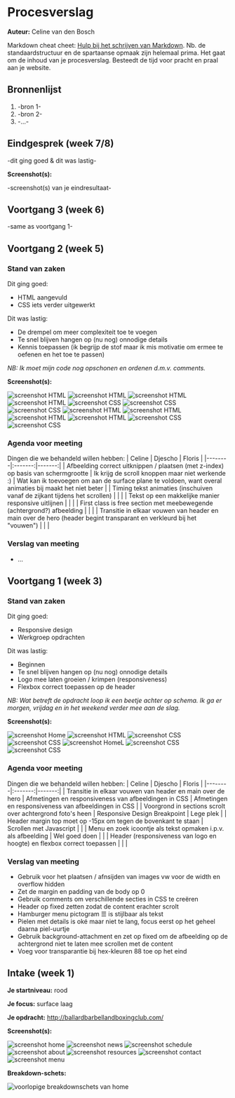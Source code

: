 # Procesverslag
**Auteur:** Celine van den Bosch

Markdown cheat cheet: [Hulp bij het schrijven van Markdown](https://github.com/adam-p/markdown-here/wiki/Markdown-Cheatsheet). Nb. de standaardstructuur en de spartaanse opmaak zijn helemaal prima. Het gaat om de inhoud van je procesverslag. Besteedt de tijd voor pracht en praal aan je website.



## Bronnenlijst
1. -bron 1-
2. -bron 2-
3. -...-



## Eindgesprek (week 7/8)

-dit ging goed & dit was lastig-

**Screenshot(s):**

-screenshot(s) van je eindresultaat-



## Voortgang 3 (week 6)

-same as voortgang 1-



## Voortgang 2 (week 5)

### Stand van zaken

Dit ging goed: 
* HTML aangevuld
* CSS iets verder uitgewerkt

Dit was lastig:
* De drempel om meer complexiteit toe te voegen
* Te snel blijven hangen op (nu nog) onnodige details
* Kennis toepassen (ik begrijp de stof maar ik mis motivatie om ermee te oefenen en het toe te passen)

*NB: Ik moet mijn code nog opschonen en ordenen d.m.v. comments.*

**Screenshot(s):**

![screenshot HTML](images/Voortgang2.0HTML.JPG)
![screenshot HTML](images/Voortgang2.1HTML.JPG)
![screenshot HTML](images/Voortgang2.2HTML.JPG)
![screenshot HTML](images/Voortgang2.3HTML.JPG)
![screenshot CSS](images/Voortgang2.4CSS.JPG)
![screenshot CSS](images/Voortgang2.5CSS.JPG)
![screenshot CSS](images/Voortgang2.6CSS.JPG)
![screenshot HTML](images/Voortgang2.0Mobile.JPG)
![screenshot HTML](images/Voortgang2.1Mobile.JPG)
![screenshot HTML](images/Voortgang2.2Mobile.JPG)
![screenshot HTML](images/Voortgang2.3Mobile.JPG)
![screenshot CSS](images/Voortgang2.4Mobile.JPG)
![screenshot CSS](images/Voortgang2.5Mobile.JPG)

### Agenda voor meeting

Dingen die we behandeld willen hebben:
| Celine | Djescho | Floris |
|--------|:-------:|-------:|
| Afbeelding correct uitknippen / plaatsen (met z-index) op basis van schermgrootte | Ik krijg de scroll knoppen maar niet werkende :) | Wat kan ik toevoegen om aan de surface plane te voldoen, want overal animaties bij maakt het niet beter |
| Timing tekst animaties (inschuiven vanaf de zijkant tijdens het scrollen) |  |  |
| Tekst op een makkelijke manier responsive uitlijnen |  |  |
| First class is free section met meebewegende (achtergrond?) afbeelding |  |  |
| Transitie in elkaar vouwen van header en main over de hero (header begint transparant en verkleurd bij het "vouwen") |  |  |

### Verslag van meeting

* ...



## Voortgang 1 (week 3)

### Stand van zaken

Dit ging goed: 
* Responsive design
* Werkgroep opdrachten

Dit was lastig:
* Beginnen
* Te snel blijven hangen op (nu nog) onnodige details
* Logo mee laten groeien / krimpen (responsiveness)
* Flexbox correct toepassen op de header

*NB: Wat betreft de opdracht loop ik een beetje achter op schema. Ik ga er morgen, vrijdag en in het weekend verder mee aan de slag.*

**Screenshot(s):**

![screenshot Home](images/Voortgang1.JPG)
![screenshot HTML](images/HTMLVoortgang1.JPG)
![screenshot CSS](images/CSS1Voortgang1.JPG)
![screenshot CSS](images/CSS2Voortgang1.JPG)
![screenshot HomeL](images/Voortgang1.2.JPG)
![screenshot CSS](images/CSS1Voortgang1.2.JPG)
![screenshot CSS](images/CSS2Voortgang1.2.JPG)

### Agenda voor meeting

Dingen die we behandeld willen hebben:
| Celine | Djescho | Floris |
|--------|:-------:|-------:|
| Transitie in elkaar vouwen van header en main over de hero | Afmetingen en responsiveness van afbeeldingen in CSS | Afmetingen en responsiveness van afbeeldingen in CSS |
| Voorgrond in sections scrolt over achtergrond foto's heen | Responsive Design Breakpoint | Lege plek |
| Header margin top moet op -15px om tegen de bovenkant te staan | Scrollen met Javascript | |
| Menu en zoek icoontje als tekst opmaken i.p.v. als afbeelding | Wel goed doen | |
| Header (responsiveness van logo en hoogte) en flexbox correct toepassen | | |

### Verslag van meeting

* Gebruik voor het plaatsen / afnsijden van images vw voor de width en overflow hidden
* Zet de margin en padding van de body op 0
* Gebruik comments om verschillende secties in CSS te creëren
* Header op fixed zetten zodat de content erachter scrolt
* Hamburger menu pictogram &#9776; is stijlbaar als tekst
* Pielen met details is oké maar niet te lang, focus eerst op het geheel daarna piel-uurtje
* Gebruik background-attachment en zet op fixed om de afbeelding op de achtergrond niet te laten mee scrollen met de content
* Voeg voor transparantie bij hex-kleuren 88 toe op het eind


## Intake (week 1)

**Je startniveau:** rood

**Je focus:** surface laag

**Je opdracht:** <http://ballardbarbellandboxingclub.com/>

**Screenshot(s):**

![screenshot home](images/bbbcHome.JPG)
![screenshot news](images/bbbcNews.JPG)
![screenshot schedule](images/bbbcSchedule.JPG)
![screenshot about](images/bbbcAbout.JPG)
![screenshot resources](images/bbbcResources.JPG)
![screenshot contact](images/bbbcContact.JPG)
![screenshot menu](images/bbbcMenu.JPG)


**Breakdown-schets:**

![voorlopige breakdownschets van home](images/breakdownSchetsHomepageBBBC.svg)
